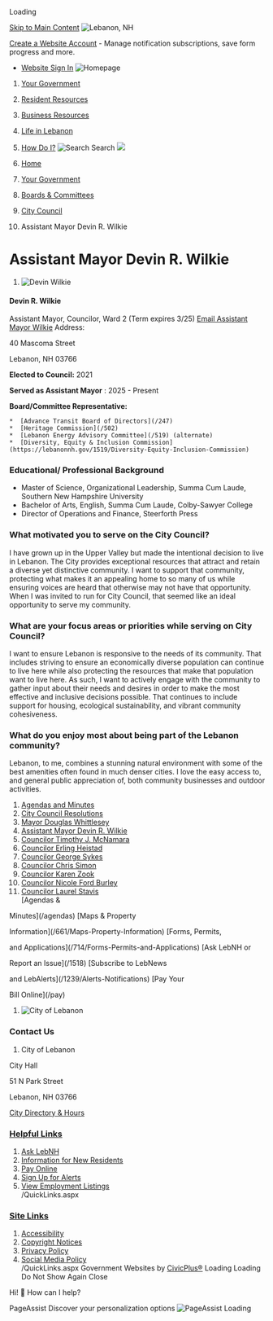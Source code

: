  

Loading

  [Skip to Main Content](#cc0c438c27-1067-4c0c-847d-a6ecf1d336f3)   ![Lebanon, NH](https://www.lebanonnh.gov/ImageRepository/Document?documentID=11893)  

 [Create a Website Account](/MyAccount/ProfileCreate)  - Manage notification subscriptions, save form progress and more.    

 *  [Website Sign In](/MyAccount) 
  ![Homepage](https://www.lebanonnh.gov/ImageRepository/Document?documentID=12264)  

 1.  [Your Government](/27/Your-Government) 
 1.  [Resident Resources](/101/Resident-Resources) 
 1.  [Business Resources](/35/Business-Resources) 
 1.  [Life in Lebanon](/31/Life-in-Lebanon) 
 1.  [How Do I?](/9/How-Do-I) 
  ![Search](https://www.lebanonnh.gov/ImageRepository/Document?documentID=11895) Search  ![](https://www.lebanonnh.gov/ImageRepository/Document?documentID=11892)  

 1.  [Home](/) 
 1.  [Your Government](/27/Your-Government) 
 1.  [Boards & Committees](/245/Boards-Committees) 
 1.  [City Council](/337/City-Council) 
 1. Assistant Mayor Devin R. Wilkie

# Assistant Mayor Devin R. Wilkie

 1.  ![Devin Wilkie](https://www.lebanonnh.gov/ImageRepository/Document?documentID=14114)    

#### Devin R. Wilkie   

 Assistant Mayor, Councilor, Ward 2 (Term expires 3/25)  [Email Assistant Mayor Wilkie](mailto:devin.wilkie@lebanonnh.gov)  Address:   

40 Mascoma Street    

Lebanon, NH 03766   

 __Elected to Council:__   2021   

 __Served as Assistant Mayor__ : 2025 - Present   

 __Board/Committee Representative:__    

    *  [Advance Transit Board of Directors](/247) 
    *  [Heritage Commission](/502) 
    *  [Lebanon Energy Advisory Committee](/519) (alternate)
    *  [Diversity, Equity & Inclusion Commission](https://lebanonnh.gov/1519/Diversity-Equity-Inclusion-Commission)     

### Educational/ Professional Background

 * Master of Science, Organizational Leadership, Summa Cum Laude, Southern New Hampshire University
 * Bachelor of Arts, English, Summa Cum Laude, Colby-Sawyer College
 * Director of Operations and Finance, Steerforth Press   

###  What motivated you to serve on the City Council? 

I have grown up in the Upper Valley but made the intentional decision to live in Lebanon. The City provides exceptional resources that attract and retain a diverse yet distinctive community. I want to support that community, protecting what makes it an appealing home to so many of us while ensuring voices are heard that otherwise may not have that opportunity. When I was invited to run for City Council, that seemed like an ideal opportunity to serve my community. 

###  What are your focus areas or priorities while serving on City Council? 

I want to ensure Lebanon is responsive to the needs of its community. That includes striving to ensure an economically diverse population can continue to live here while also protecting the resources that make that population want to live here. As such, I want to actively engage with the community to gather input about their needs and desires in order to make the most effective and inclusive decisions possible. That continues to include support for housing, ecological sustainability, and vibrant community cohesiveness.

### What do you enjoy most about being part of the Lebanon community?

Lebanon, to me, combines a stunning natural environment with some of the best amenities often found in much denser cities. I love the easy access to, and general public appreciation of, both community businesses and outdoor activities.

 1.   [Agendas and Minutes](https://lebanonnh.portal.civicclerk.com/?category_id=26)  
 1.   [City Council Resolutions](/1836/City-Council-Resolutions)  
 1.   [Mayor Douglas Whittlesey](/1484/Mayor-Douglas-Whittlesey)  
 1.   [Assistant Mayor Devin R. Wilkie](/1483/Assistant-Mayor-Devin-R-Wilkie)  
 1.   [Councilor Timothy J. McNamara](/847/Councilor-Timothy-J-McNamara)  
 1.   [Councilor Erling Heistad](/850/Councilor-Erling-Heistad)  
 1.   [Councilor George Sykes](/1017/Councilor-George-Sykes)  
 1.   [Councilor Chris Simon](/844/Councilor-Chris-Simon)  
 1.   [Councilor Karen Zook](/1178/Councilor-Karen-Zook)  
 1.   [Councilor Nicole Ford Burley](/1855/Councilor-Nicole-Ford-Burley)  
 1.   [Councilor Laurel Stavis](/1856/Councilor-Laurel-Stavis)  
  [Agendas &

Minutes](/agendas)   [Maps & Property

Information](/661/Maps-Property-Information)   [Forms, Permits,

and Applications](/714/Forms-Permits-and-Applications)   [Ask LebNH or

Report an Issue](/1518)   [Subscribe to LebNews

and LebAlerts](/1239/Alerts-Notifications)   [Pay Your

Bill Online](/pay)  

 1.   ![City of Lebanon](https://www.lebanonnh.gov/ImageRepository/Document?documentID=11897)  

### Contact Us

 1.  City of Lebanon    

 City Hall    

 51 N Park Street    

 Lebanon, NH 03766    

  [City Directory & Hours](/directory.aspx)  

###  [Helpful Links](/QuickLinks.aspx?CID=31) 

 1.  [Ask LebNH](/ask)  
 1.  [Information for New Residents](/615/New-Residents-to-Lebanon)  
 1.  [Pay Online](/732)  
 1.  [Sign Up for Alerts](/subscribe)  
 1.  [View Employment Listings](/jobs.aspx)  
 /QuickLinks.aspx 

###  [Site Links](/QuickLinks.aspx?CID=32) 

 1.  [Accessibility](/Accessibility)  
 1.  [Copyright Notices](/site/copyright)  
 1.  [Privacy Policy](/privacy)  
 1.  [Social Media Policy](https://view.publitas.com/city-of-lebanon/socialmediapolicy)  
 /QuickLinks.aspx Government Websites by [CivicPlus®](https://connect.civicplus.com/referral)  Loading Loading Do Not Show Again Close 

Hi! 👋 How can I help?

 PageAssist Discover your personalization options  ![PageAssist Loading](https://cdn.monsido.com/page-assist/v2/assets/img/default-spinner.png)  